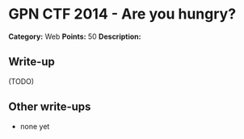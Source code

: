 # GPN CTF 2014 - Are you hungry?

**Category:** Web
**Points:** 50
**Description:**


## Write-up

(TODO)

## Other write-ups

* none yet
